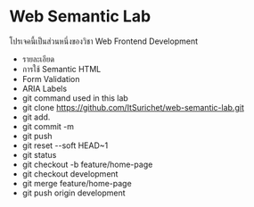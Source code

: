 # Web Semantic Lab
โปรเจคนี้เป็นส่วนหนึ่งของวิชา Web Frontend Development
- รายละเอียด
- การใช้ Semantic HTML
- Form Validation
- ARIA Labels
- git command used in this lab
- git clone https://github.com/ItSurichet/web-semantic-lab.git
- git add. 
- git commit -m 
- git push
- git reset --soft HEAD~1
- git status 
- git checkout -b feature/home-page 
- git checkout development 
- git merge feature/home-page 
- git push origin development 